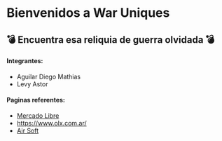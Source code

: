 # Bienvenidos a War Uniques

## :bomb: Encuentra esa reliquia de guerra olvidada :bomb:

#### Integrantes:
- Aguilar Diego Mathias
- Levy Astor

#### Paginas referentes:
- [Mercado Libre](https://www.mercadolibre.com.ar/)
- https://www.olx.com.ar/
- [Air Soft](https://airsoftyecla.es/)
